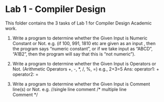 # Lab 1 - Compiler Design
This folder contains the 3 tasks of Lab 1 for Compiler Design Academic work.

1.	Write a program to determine whether the Given Input is Numeric Constant or Not. 
e.g. (if 100, 991, 1810 etc are given as an input , then the program says “numeric constant”, or if we take input as “ABCD”, “A1B2”, then the program will say that this is “not numeric”).

2.	Write a program to determine whether the Given Input is Operators or Not. (Arithmetic Operators +, -, *, /, %, =)
e.g., 2+3=5
Ans: 
operator1:  + 
operator2:  =

3.	Write a program to determine whether the Given Input is Comment line(s) or Not.
e.g.
//single line comment
/* multiple line   
Comment */

